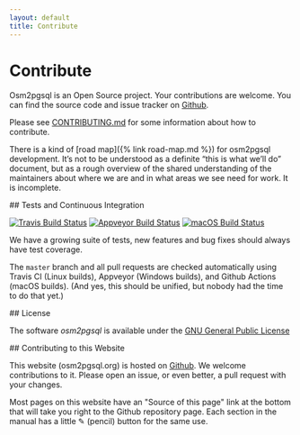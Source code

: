 ```yaml
---
layout: default
title: Contribute
---
```


# Contribute

Osm2pgsql is an Open Source project. Your contributions are welcome. You can
find the source code and issue tracker on
[Github](https://github.com/openstreetmap/osm2pgsql).

Please see [CONTRIBUTING.md](https://github.com/openstreetmap/osm2pgsql/blob/master/CONTRIBUTING.md)
for some information about how to contribute.

There is a kind of [road map]({% link road-map.md %}) for osm2pgsql development.
It’s not to be understood as a definite “this is what we’ll do” document, but
as a rough overview of the shared understanding of the maintainers about where
we are and in what areas we see need for work. It is incomplete.

<section markdown="1">
## Tests and Continuous Integration

[![Travis Build Status](https://secure.travis-ci.org/openstreetmap/osm2pgsql.svg?branch=master)](https://travis-ci.org/openstreetmap/osm2pgsql)
[![Appveyor Build Status](https://ci.appveyor.com/api/projects/status/7abwls7hfmb83axj/branch/master?svg=true)](https://ci.appveyor.com/project/openstreetmap/osm2pgsql/branch/master)
[![macOS Build Status](https://github.com/openstreetmap/osm2pgsql/workflows/OSX%20CI/badge.svg?branch=master)](https://github.com/openstreetmap/osm2pgsql/actions)

We have a growing suite of tests, new features and bug fixes should always
have test coverage.

The `master` branch and all pull requests are checked automatically using
Travis CI (Linux builds), Appveyor (Windows builds), and Github Actions (macOS
builds). (And yes, this should be unified, but nobody had the time to do that
yet.)

</section>

<section markdown="1">
## License

The software *osm2pgsql* is available under the [GNU General Public License](https://www.gnu.org/licenses/old-licenses/gpl-2.0.html)
</section>

<section markdown="1">
## Contributing to this Website

This website (osm2pgsql.org) is hosted on
[Github](https://github.com/openstreetmap/osm2pgsql-website). We welcome
contributions to it. Please open an issue, or even better, a pull request
with your changes.

Most pages on this website have an "Source of this page" link at the bottom
that will take you right to the Github repository page. Each section in the
manual has a little ✎ (pencil) button for the same use.
</section>
